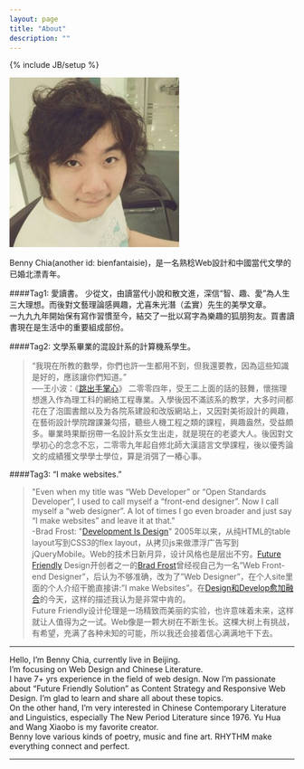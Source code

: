 ```yaml
---
layout: page
title: "About"
description: ""
---
```

{% include JB/setup %}

<img src="/images/avatar300.jpg" />

Benny Chia(another id: bienfantaisie)，是一名熟稔Web設計和中國當代文學的已婚北漂青年。

####Tag1: 愛讀書。
少從文，由讀當代小說和散文進，深信“智、趣、愛”為人生三大理想。而後對文藝理論感興趣，尤喜朱光潛（孟實）先生的美學文章。  
一九九九年開始保有寫作習慣至今，結交了一批以寫字為樂趣的狐朋狗友。買書讀書現在是生活中的重要組成部份。

####Tag2: 文學系畢業的混設計系的計算機系學生。
>	“我現在所教的數學，你們也許一生都用不到，但我還要教，因為這些知識是好的，應該讓你們知道。”  
>	──王小波：《[跳出手掌心](http://vip.book.sina.com.cn/chapter/40550/24040.html)》
二零零四年，受王二上面的話的鼓舞，懷揣理想進入作為理工科的網絡工程專業。入學後因不滿該系的教学，大多时间都花在了泡圖書館以及为各院系建設和改版網站上，又因對美術設計的興趣，在藝術設計學院蹭課兼勾搭，聽些人機工程之類的課程，興趣盎然，受益頗多。畢業時果斷拐帶一名設計系女生出走，就是現在的老婆大人。後因對文學初心的念念不忘，二零零九年起自修北師大漢語言文學課程，後以優秀論文的成績獲文學學士學位，算是消弭了一樁心事。

####Tag3: “I make websites.”
>"Even when my title was “Web Developer” or “Open Standards Developer”, I used to call myself a “front-end designer”. Now I call myself a “web designer”. A lot of times I go even broader and just say “I make websites” and leave it at that."  
>-Brad Frost: "[Development Is Design](http://bradfrostweb.com/blog/post/development-is-design)"
2005年以来，从纯HTML的table layout写到CSS3的flex layout，从拷贝js来做漂浮广告写到jQueryMobile。Web的技术日新月异，设计风格也是层出不穷。[Future Friendly](http://futurefriend.ly) Design开创者之一的[Brad Frost](http://bradfrostweb.com)曾经视自己为一名”Web Front-end Designer”，后认为不够准确，改为了”Web Designer”，在个人site里面的个人介绍干脆直接讲:”I make Websites”。在[Design和Develop愈加融合](http://bradfrostweb.com/blog/post/development-is-design)的今天，这样的描述我认为是非常中肯的。  
Future Friendly设计伦理是一场精致而美丽的实验，也许意味着未来，这样就让人值得为之一试。Web像是一颗大树在不断生长。这棵大树上有挑战，有希望，充满了各种未知的可能，所以我还会接着信心满满地干下去。

-------------------

Hello, I’m Benny Chia, currently live in Beijing.  
I’m focusing on Web Design and Chinese Literature.  
I have 7+ yrs experience in the field of web design. Now I’m passionate about “Future Friendly Solution” as Content Strategy and Responsive Web Design. I’m glad to learn and share all about these topics.  
On the other hand, I’m very interested in Chinese Contemporary Literature and Linguistics, especially The New Period Literature since 1976. Yu Hua and Wang Xiaobo is my favorite creator.  
Benny love various kinds of poetry, music and fine art. RHYTHM make everything connect and perfect.

-------------------